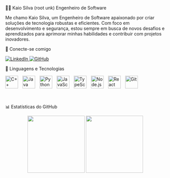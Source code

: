 👨‍💻 Kaio Silva (root unk)
Engenheiro de Software

Me chamo Kaio Silva, um Engenheiro de Software apaixonado por criar soluções de tecnologia robustas e eficientes. Com foco em desenvolvimento e segurança, estou sempre em busca de novos desafios e aprendizados para aprimorar minhas habilidades e contribuir com projetos inovadores.

🔗 Conecte-se comigo
<p align="left">
<a href="https://linkedin.com/in/rootunk" target="_blank">
<img
alt="LinkedIn"
src="https://img.shields.io/badge/LinkedIn-0077B5?style=for-the-badge&logo=linkedin&logoColor=white"
/>
</a>
<a href="https://github.com/rootunk" target="_blank">
<img
alt="GitHub"
src="https://img.shields.io/badge/GitHub-181717?style=for-the-badge&logo=github&logoColor=white"
/>
</a>
</p>

🚀 Linguagens e Tecnologias
<p align="left">
<img
alt="C++"
title="C++"
width="40px"
style="padding-right: 10px;"
src="https://cdn.jsdelivr.net/gh/devicons/devicon@latest/icons/cplusplus/cplusplus-original.svg"
/>
<img
alt="Java"
title="Java"
width="40px"
style="padding-right: 10px;"
src="https://cdn.jsdelivr.net/gh/devicons/devicon@latest/icons/java/java-original.svg"
/>
<img
alt="Python"
title="Python"
width="40px"
style="padding-right: 10px;"
src="https://cdn.jsdelivr.net/gh/devicons/devicon@latest/icons/python/python-original.svg"
/>
<img
alt="JavaScript"
title="JavaScript"
width="40px"
style="padding-right: 10px;"
src="https://cdn.jsdelivr.net/gh/devicons/devicon@latest/icons/javascript/javascript-original.svg"
/>
<img
alt="TypeScript"
title="TypeScript"
width="40px"
style="padding-right: 10px;"
src="https://cdn.jsdelivr.net/gh/devicons/devicon@latest/icons/typescript/typescript-original.svg"
/>
<img
alt="Node.js"
title="Node.js"
width="40px"
style="padding-right: 10px;"
src="https://cdn.jsdelivr.net/gh/devicons/devicon@latest/icons/nodejs/nodejs-original.svg"
/>
<img
alt="React"
title="React"
width="40px"
style="padding-right: 10px;"
src="https://cdn.jsdelivr.net/gh/devicons/devicon@latest/icons/react/react-original.svg"
/>
<img
alt="Git"
title="Git"
width="40px"
style="padding-right: 10px;"
src="https://cdn.jsdelivr.net/gh/devicons/devicon@latest/icons/git/git-original.svg"
/>
</p>

<br/>

📊 Estatísticas do GitHub
<p align="center">
<img
height="180em"
src="https://github-readme-stats.vercel.app/api/top-langs/?username=rootunk&layout=compact&langs_count=7&theme=tokyonight"
/>
<img
height="180em"
src="https://github-readme-stats.vercel.app/api?username=rootunk&show_icons=true&theme=tokyonight&include_all_commits=true&count_private=true"
/>
</p>
